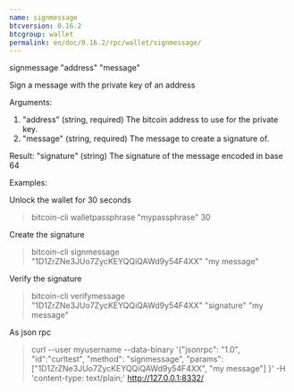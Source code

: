 ```yaml
---
name: signmessage
btcversion: 0.16.2
btcgroup: wallet
permalink: en/doc/0.16.2/rpc/wallet/signmessage/
---
```


signmessage "address" "message"

Sign a message with the private key of an address

Arguments:
1. "address"         (string, required) The bitcoin address to use for the private key.
2. "message"         (string, required) The message to create a signature of.

Result:
"signature"          (string) The signature of the message encoded in base 64

Examples:

Unlock the wallet for 30 seconds
> bitcoin-cli walletpassphrase "mypassphrase" 30

Create the signature
> bitcoin-cli signmessage "1D1ZrZNe3JUo7ZycKEYQQiQAWd9y54F4XX" "my message"

Verify the signature
> bitcoin-cli verifymessage "1D1ZrZNe3JUo7ZycKEYQQiQAWd9y54F4XX" "signature" "my message"

As json rpc
> curl --user myusername --data-binary '{"jsonrpc": "1.0", "id":"curltest", "method": "signmessage", "params": ["1D1ZrZNe3JUo7ZycKEYQQiQAWd9y54F4XX", "my message"] }' -H 'content-type: text/plain;' http://127.0.0.1:8332/


